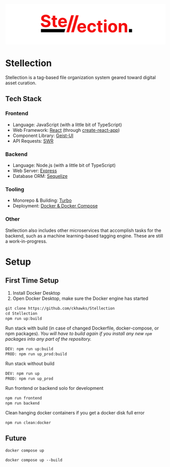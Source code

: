 ![Stellection Header Image](/images/GitHub%20README%20Header%20Image.png)

# Stellection
Stellection is a tag-based file organization system geared toward digital asset curation.

## Tech Stack
### Frontend
- Language: JavaScript (with a little bit of TypeScript)
- Web Framework: [React](https://reactjs.org/) (through [create-react-app](https://create-react-app.dev/))
- Component Library: [Geist-UI](https://geist-ui.dev/)
- API Requests: [SWR](https://swr.vercel.app/) 
### Backend
- Language: Node.js (with a little bit of TypeScript)
- Web Server: [Express](https://expressjs.com/)
- Database ORM: [Sequelize](https://sequelize.org/)
### Tooling
- Monorepo & Building: [Turbo](https://turbo.build/)
- Deployment: [Docker & Docker Compose](https://docker.com/)
### Other
Stellection also includes other microservices that accomplish tasks for the backend, such as a machine learning-based tagging engine. These are still a work-in-progress.

# Setup

## First Time Setup
1. Install Docker Desktop
2. Open Docker Desktop, make sure the Docker engine has started

```
git clone https://github.com/ckhawks/Stellection
cd Stellection
npm run up:build
```

Run stack with build (in case of changed Dockerfile, docker-compose, or npm packages). _You will have to build again if you install any new `npm` packages into any part of the repository._
```
DEV: npm run up:build
PROD: npm run up_prod:build
```

Run stack without build
```
DEV: npm run up
PROD: npm run up_prod
```

Run frontend or backend solo for development
```
npm run frontend
npm run backend
```

Clean hanging docker containers if you get a docker disk full error
```
npm run clean:docker
```


## Future
```
docker compose up
```

```
docker compose up --build
```